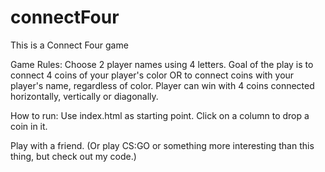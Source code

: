 # connectFour

This is a Connect Four game

Game Rules:
Choose 2 player names using 4 letters. Goal of the play is to connect 4 coins of your player's color OR to connect coins with your player's name, regardless of color.
Player can win with 4 coins connected horizontally, vertically or diagonally.

How to run:
Use index.html as starting point.
Click on a column to drop a coin in it.

Play with a friend. (Or play CS:GO or something more interesting than this thing, but check out my code.) 
